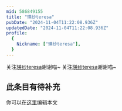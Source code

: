 ```yaml
---
mid: 586849155
title: "瑛纱teresa"
pubDate: "2024-11-04T11:22:08.936Z"
updatedDate: "2024-11-04T11:22:08.936Z"
profile:
  {
    Nickname: ["瑛纱teresa"],
  }
---
```


关注[瑛纱teresa](https://space.bilibili.com/586849155)谢谢喵~ 关注[瑛纱teresa](https://space.bilibili.com/586849155)谢谢喵~

## 此条目有待补充
你可以在[这里](https://github.com/Yuhanawa/VTuber.ICU-Content/edit/master/v/瑛纱teresa/index.md)编辑本文
